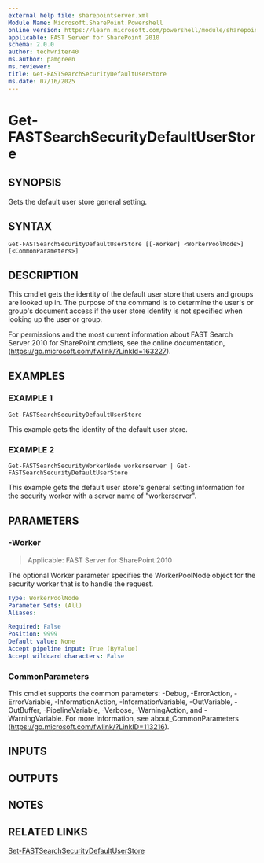 ```yaml
---
external help file: sharepointserver.xml
Module Name: Microsoft.SharePoint.Powershell
online version: https://learn.microsoft.com/powershell/module/sharepoint-server/get-fastsearchsecuritydefaultuserstore
applicable: FAST Server for SharePoint 2010
schema: 2.0.0
author: techwriter40
ms.author: pamgreen
ms.reviewer:
title: Get-FASTSearchSecurityDefaultUserStore
ms.date: 07/16/2025
---
```


# Get-FASTSearchSecurityDefaultUserStore

## SYNOPSIS
Gets the default user store general setting.

## SYNTAX

```
Get-FASTSearchSecurityDefaultUserStore [[-Worker] <WorkerPoolNode>] [<CommonParameters>]
```

## DESCRIPTION
This cmdlet gets the identity of the default user store that users and groups are looked up in.
The purpose of the command is to determine the user's or group's document access if the user store identity is not specified when looking up the user or group.

For permissions and the most current information about FAST Search Server 2010 for SharePoint cmdlets, see the online documentation, (https://go.microsoft.com/fwlink/?LinkId=163227).

## EXAMPLES

### EXAMPLE 1
```
Get-FASTSearchSecurityDefaultUserStore
```

This example gets the identity of the default user store.

### EXAMPLE 2
```
Get-FASTSearchSecurityWorkerNode workerserver | Get-FASTSearchSecurityDefaultUserStore
```

This example gets the default user store's general setting information for the security worker with a server name of "workerserver".

## PARAMETERS

### -Worker

> Applicable: FAST Server for SharePoint 2010

The optional Worker parameter specifies the WorkerPoolNode object for the security worker that is to handle the request.

```yaml
Type: WorkerPoolNode
Parameter Sets: (All)
Aliases:

Required: False
Position: 9999
Default value: None
Accept pipeline input: True (ByValue)
Accept wildcard characters: False
```

### CommonParameters
This cmdlet supports the common parameters: -Debug, -ErrorAction, -ErrorVariable, -InformationAction, -InformationVariable, -OutVariable, -OutBuffer, -PipelineVariable, -Verbose, -WarningAction, and -WarningVariable. For more information, see about_CommonParameters (https://go.microsoft.com/fwlink/?LinkID=113216).

## INPUTS

## OUTPUTS

## NOTES

## RELATED LINKS

[Set-FASTSearchSecurityDefaultUserStore](Set-FASTSearchSecurityDefaultUserStore.md)
